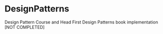 # DesignPatterns
Design Pattern Course and Head First Design Patterns book implementation
[NOT COMPLETED]
